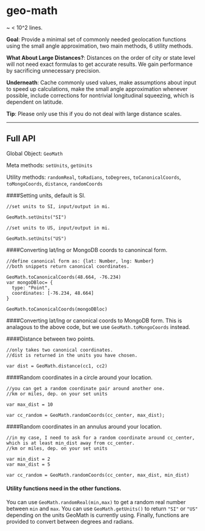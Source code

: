 # geo-math

~ < 10^2 lines.

**Goal**: Provide a minimal set of commonly needed geolocation functions using the small angle approximation, two main methods, 6 utility methods.

**What About Large Distances?**: Distances on the order of city or state level will not need exact formulas to get accurate results. We gain performance by sacrificing unnecessary precision. 

**Underneath**: Cache commonly used values, make assumptions about input to speed up calculations, make the small angle approximation whenever possible, include corrections for nontrivial longitudinal squeezing, which is dependent on latitude.

**Tip**: Please only use this if you do not deal with large distance scales.

---
## Full API

Global Object: `GeoMath`

Meta methods: `setUnits`, `getUnits`

Utility methods: `randomReal`, `toRadians`, `toDegrees`, `toCanonicalCoords`, `toMongoCoords`, `distance`, `randomCoords`

####Setting units, default is SI.
```
//set units to SI, input/output in mi.

GeoMath.setUnits("SI")

//set units to US, input/output in mi.

GeoMath.setUnits("US")
```
####Converting lat/lng or MongoDB coords to canonincal form.
```
//define canonical form as: {lat: Number, lng: Number}
//both snippets return canonical coordinates.

GeoMath.toCanonicalCoords(48.664, -76.234)
var mongoDBloc= {
  type: "Point",
  coordinates: [-76.234, 48.664]
}

GeoMath.toCanonicalCoords(mongoDBloc)
```

####Converting lat/lng or canonical coords to MongoDB form.
This is analagous to the above code, but we use `GeoMath.toMongoCoords` instead.


####Distance between two points.
```
//only takes two canonical coordinates.
//dist is returned in the units you have chosen.

var dist = GeoMath.distance(cc1, cc2)

```

####Random coordinates in a circle around your location.
```
//you can get a random coordinate pair around another one.
//km or miles, dep. on your set units

var max_dist = 10 

var cc_random = GeoMath.randomCoords(cc_center, max_dist);
```

####Random coordinates in an annulus around your location.
```
//in my case, I need to ask for a random coordinate around cc_center, which is at least min_dist away from cc_center.
//km or miles, dep. on your set units

var min_dist = 2
var max_dist = 5

var cc_random = GeoMath.randomCoords(cc_center, max_dist, min_dist)
```

#### Utility functions need in the other functions.
You can use `GeoMath.randomReal(min,max)` to get a random real number between `min` and `max`.
You can use `GeoMath.getUnits()` to return `"SI"` or `"US"` depending on the units GeoMath is currently using.
Finally, functions are provided to convert between degrees and radians.
